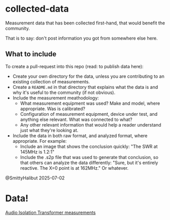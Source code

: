 # collected-data
Measurement data that has been collected first-hand, that would benefit the community.

That is to say: don't post information you got from somewhere else here.

## What to include
To create a pull-request into this repo (read: to publish data here):

* Create your own directory for the data, unless you are contributing to an existing collection of measurements.
* Create a `README.md` in that directory that explains what the data is and why it's useful to the community (if not obvious).
* Include the measurement meathodology:
  * What measurement equipment was used?  Make and model, where appropriate.  Was is calibrated?
  * Configuration of measurement equipment, device under test, and anything else relevant.  What was connected to what?
  * Any other relevant information that would help a reader understand just what they're looking at.
* Include the data in both raw format, and analyzed format, where appropriate.  For example:
  * Include an image that shows the conclusion quickly: "The SWR at 145MHz is 1.2:1"
  * Include the .s2p file that was used to generate that conclusion, so that others can analyze the data differently: "Sure, but it's entirely reactive. The X=0 point is at 162MHz."  Or whatever.

@SmittyHalibut 2025-07-02

# Data!

[Audio Isolation Transformer measurements](Audio%20Transformers/)
